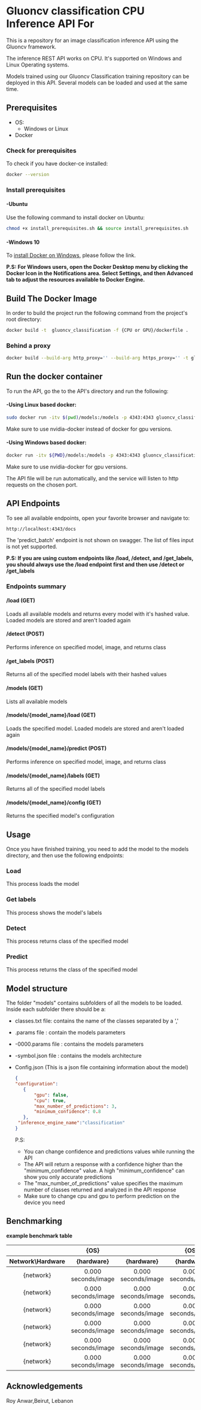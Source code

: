 # Gluoncv classification CPU Inference API For

This is a repository for an image classification inference API using the Gluoncv framework.

The inference REST API works on CPU. It's supported on Windows and Linux Operating systems.

Models trained using our Gluoncv Classification training  repository can be deployed in this API. Several models can be loaded and used at the same time.

## Prerequisites

- OS:
  - Windows or Linux
- Docker

### Check for prerequisites

To check if you have docker-ce installed:

```sh
docker --version
```

### Install prerequisites

#### -Ubuntu

Use the following command to install docker on Ubuntu:

```sh
chmod +x install_prerequisites.sh && source install_prerequisites.sh
```

#### -Windows 10

To [install Docker on Windows](https://docs.docker.com/docker-for-windows/install/), please follow the link.

**P.S: For Windows users, open the Docker Desktop menu by clicking the Docker Icon in the Notifications area. Select Settings, and then Advanced tab to adjust the resources available to Docker Engine.**

## Build The Docker Image

In order to build the project run the following command from the project's root directory:    

```sh
docker build -t  gluoncv_classification -f {CPU or GPU}/dockerfile .
```

### Behind a proxy

```sh
docker build --build-arg http_proxy='' --build-arg https_proxy='' -t gluoncv_classification -f ./{CPU or GPU}/dockerfile .
```

## Run the docker container

To run the API, go the to the API's directory and run the following:

#### -Using Linux based docker:

```sh
sudo docker run -itv $(pwd)/models:/models -p 4343:4343 gluoncv_classification
```
Make sure to use nvidia-docker instead of docker for gpu versions.

#### -Using Windows based docker:

```sh
docker run -itv ${PWD}/models:/models -p 4343:4343 gluoncv_classification
```
Make sure to use nvidia-docker for gpu versions.

The API file will be run automatically, and the service will listen to http requests on the chosen port.

## API Endpoints

To see all available endpoints, open your favorite browser and navigate to:

```
http://localhost:4343/docs
```
The 'predict_batch' endpoint is not shown on swagger. The list of files input is not yet supported.

**P.S: If you are using custom endpoints like /load, /detect, and /get_labels, you should always use the /load endpoint first and then use /detect or /get_labels**

### Endpoints summary

#### /load (GET)

Loads all available models and returns every model with it's hashed value. Loaded models are stored and aren't loaded again

#### /detect (POST)

Performs inference on specified model, image, and returns class

#### /get_labels (POST)

Returns all of the specified model labels with their hashed values

#### /models (GET)

Lists all available models

#### /models/{model_name}/load (GET)

Loads the specified model. Loaded models are stored and aren't loaded again

#### /models/{model_name}/predict (POST)

Performs inference on specified model, image, and returns class

#### /models/{model_name}/labels (GET)

Returns all of the specified model labels

#### /models/{model_name}/config (GET)

Returns the specified model's configuration



## Usage

Once you have finished training, you need to add the model to the models directory, and then use the following endpoints:

### Load

This process loads the model

### Get labels

This process shows the model's labels

### Detect

This process returns class of the specified model

### Predict 

This process returns the class of the specified model

## Model structure

The folder "models" contains subfolders of all the models to be loaded.
Inside each subfolder there should be a:

- classes.txt file: contains the name of the classes separated by a ','

- .params file : contain the models parameters

- -0000.params file : contains the models parameters

- -symbol.json file : contains the models architecture

- Config.json (This is a json file containing information about the model)

  ```json
  { 
  "configuration": 
     {
         "gpu": false,
         "cpu": true, 
         "max_number_of_predictions": 3, 
         "minimum_confidence": 0.8
     },
   "inference_engine_name":"classification" 
  }
  
  ```
    P.S:
  
    - You can change confidence and predictions values while running the API
    - The API will return a response with a confidence higher than the "minimum_confidence" value. A high "minimum_confidence" can show you only accurate predictions
    - The "max_number_of_predictions" value specifies the maximum number of classes returned and analyzed  in the API response
    - Make sure to change cpu and gpu to perform prediction on the device you need 
  

## Benchmarking

**example benchmark table**

<table>
    <thead align="center">
        <tr>
            <th></th>
            <th>{OS}</th>
            <th colspan=3>{OS}</th>
        </tr>
    </thead>
    <thead align="center">
        <tr>
            <th>Network\Hardware</th>
            <th>{hardware}</th>
            <th>{hardware}</th>
            <th>{hardware}</th>
            <th>{hardware}</th>
        </tr>
    </thead>
    <tbody align="center">
        <tr>
            <td>{network}</td>
            <td>0.000 seconds/image</td>
            <td>0.000 seconds/image</td>
            <td>0.000 seconds/image</td>
            <td>0.000 seconds/image</td>
        </tr>
        <tr>
            <td>{network}</td>
            <td>0.000 seconds/image</td>
            <td>0.000 seconds/image</td>
            <td>0.000 seconds/image</td>
            <td>0.000 seconds/image</td>
        </tr>
        <tr>
            <td>{network}</td>
            <td>0.000 seconds/image</td>
            <td>0.000 seconds/image</td>
            <td>0.000 seconds/image</td>
            <td>0.000 seconds/image</td>
        </tr>
        <tr>
            <td>{network}</td>
            <td>0.000 seconds/image</td>
            <td>0.000 seconds/image</td>
            <td>0.000 seconds/image</td>
            <td>0.000 seconds/image</td>
        </tr>
        <tr>
            <td>{network}</td>
            <td>0.000 seconds/image</td>
            <td>0.000 seconds/image</td>
            <td>0.000 seconds/image</td>
            <td>0.000 seconds/image</td>
        </tr>
        <tr>
            <td>{network}</td>
            <td>0.000 seconds/image</td>
            <td>0.000 seconds/image</td>
            <td>0.000 seconds/image</td>
            <td>0.000 seconds/image</td>
        </tr>
    </tbody>
</table>

## Acknowledgements


Roy Anwar,Beirut, Lebanon


